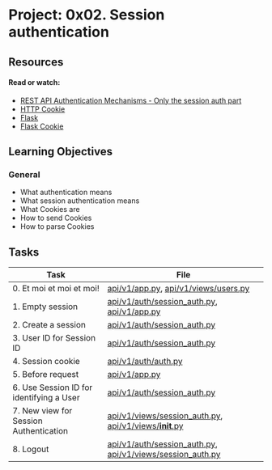 # Project: 0x02. Session authentication

## Resources

#### Read or watch:

* [REST API Authentication Mechanisms - Only the session auth part](https://intranet.alxswe.com/rltoken/oofk0VhuS0ZFZTNTVrQeaQ)
* [HTTP Cookie](https://intranet.alxswe.com/rltoken/peLV8xuJ4PDJMOVFqk-d2g)
* [Flask](https://intranet.alxswe.com/rltoken/AI1tFR5XriGfR8Tz7YTYQA)
* [Flask Cookie](https://intranet.alxswe.com/rltoken/QYfI5oW6OHUmHDzwKV1Qsw)
## Learning Objectives

### General

* What authentication means
* What session authentication means
* What Cookies are
* How to send Cookies
* How to parse Cookies 
## Tasks

| Task | File |
| ---- | ---- |
| 0. Et moi et moi et moi! | [api/v1/app.py](./api/v1/app.py), [api/v1/views/users.py](./api/v1/views/users.py) |
| 1. Empty session | [api/v1/auth/session_auth.py](./api/v1/auth/session_auth.py), [api/v1/app.py](./api/v1/app.py) |
| 2. Create a session | [api/v1/auth/session_auth.py](./api/v1/auth/session_auth.py) |
| 3. User ID for Session ID | [api/v1/auth/session_auth.py](./api/v1/auth/session_auth.py) |
| 4. Session cookie | [api/v1/auth/auth.py](./api/v1/auth/auth.py) |
| 5. Before request | [api/v1/app.py](./api/v1/app.py) |
| 6. Use Session ID for identifying a User | [api/v1/auth/session_auth.py](./api/v1/auth/session_auth.py) |
| 7. New view for Session Authentication | [api/v1/views/session_auth.py](./api/v1/views/session_auth.py), [api/v1/views/__init__.py](./api/v1/views/__init__.py) |
| 8. Logout | [api/v1/auth/session_auth.py](./api/v1/auth/session_auth.py), [api/v1/views/session_auth.py](./api/v1/views/session_auth.py) |

